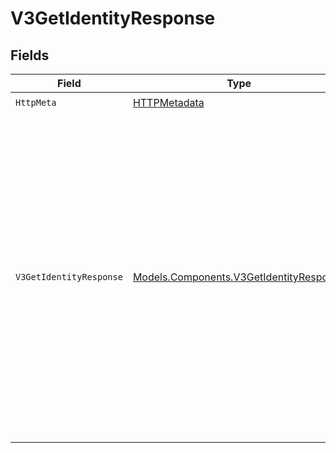 # V3GetIdentityResponse


## Fields

| Field                                                                                                                                                                                                                                                                                                                                                         | Type                                                                                                                                                                                                                                                                                                                                                          | Required                                                                                                                                                                                                                                                                                                                                                      | Description                                                                                                                                                                                                                                                                                                                                                   | Example                                                                                                                                                                                                                                                                                                                                                       |
| ------------------------------------------------------------------------------------------------------------------------------------------------------------------------------------------------------------------------------------------------------------------------------------------------------------------------------------------------------------- | ------------------------------------------------------------------------------------------------------------------------------------------------------------------------------------------------------------------------------------------------------------------------------------------------------------------------------------------------------------- | ------------------------------------------------------------------------------------------------------------------------------------------------------------------------------------------------------------------------------------------------------------------------------------------------------------------------------------------------------------- | ------------------------------------------------------------------------------------------------------------------------------------------------------------------------------------------------------------------------------------------------------------------------------------------------------------------------------------------------------------- | ------------------------------------------------------------------------------------------------------------------------------------------------------------------------------------------------------------------------------------------------------------------------------------------------------------------------------------------------------------- |
| `HttpMeta`                                                                                                                                                                                                                                                                                                                                                    | [HTTPMetadata](../../Models/Components/HTTPMetadata.md)                                                                                                                                                                                                                                                                                                       | :heavy_check_mark:                                                                                                                                                                                                                                                                                                                                            | N/A                                                                                                                                                                                                                                                                                                                                                           |                                                                                                                                                                                                                                                                                                                                                               |
| `V3GetIdentityResponse`                                                                                                                                                                                                                                                                                                                                       | [Models.Components.V3GetIdentityResponse](../../Models/Components/V3GetIdentityResponse.md)                                                                                                                                                                                                                                                                   | :heavy_minus_sign:                                                                                                                                                                                                                                                                                                                                            | V3GetIdentityResponse                                                                                                                                                                                                                                                                                                                                         | {<br/>"createdAt": 1747671792,<br/>"carrier": "Verizon",<br/>"phoneNumber": "2001001695",<br/>"countryCode": "US",<br/>"identityId": "e0f78bc2-f748-4eda-9d29-d756844507fc",<br/>"lineType": "mobile",<br/>"active": true,<br/>"deviceId": "bf9ea15d-7dfa-4bb4-a64c-6c26b53472fc",<br/>"creationString": "2025-05-19T16:23:12.475Z",<br/>"clientCustomerId": "e0f78bc2-f748-4eda-9d29-d756844507fc"<br/>} |